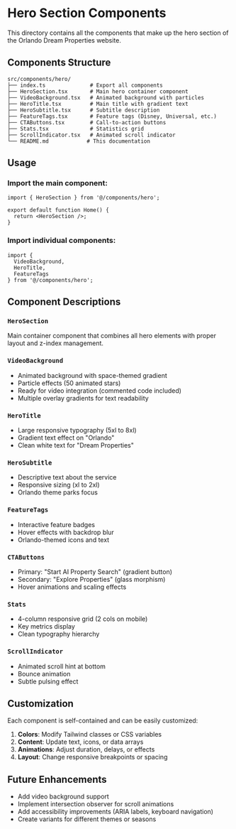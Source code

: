 # Hero Section Components

This directory contains all the components that make up the hero section of the Orlando Dream Properties website.

## Components Structure

```
src/components/hero/
├── index.ts              # Export all components
├── HeroSection.tsx       # Main hero container component
├── VideoBackground.tsx   # Animated background with particles
├── HeroTitle.tsx         # Main title with gradient text
├── HeroSubtitle.tsx      # Subtitle description
├── FeatureTags.tsx       # Feature tags (Disney, Universal, etc.)
├── CTAButtons.tsx        # Call-to-action buttons
├── Stats.tsx             # Statistics grid
├── ScrollIndicator.tsx   # Animated scroll indicator
└── README.md            # This documentation
```

## Usage

### Import the main component:
```tsx
import { HeroSection } from '@/components/hero';

export default function Home() {
  return <HeroSection />;
}
```

### Import individual components:
```tsx
import { 
  VideoBackground, 
  HeroTitle, 
  FeatureTags 
} from '@/components/hero';
```

## Component Descriptions

### `HeroSection`
Main container component that combines all hero elements with proper layout and z-index management.

### `VideoBackground` 
- Animated background with space-themed gradient
- Particle effects (50 animated stars)
- Ready for video integration (commented code included)
- Multiple overlay gradients for text readability

### `HeroTitle`
- Large responsive typography (5xl to 8xl)
- Gradient text effect on "Orlando"
- Clean white text for "Dream Properties"

### `HeroSubtitle`
- Descriptive text about the service
- Responsive sizing (xl to 2xl)
- Orlando theme parks focus

### `FeatureTags`
- Interactive feature badges
- Hover effects with backdrop blur
- Orlando-themed icons and text

### `CTAButtons`
- Primary: "Start AI Property Search" (gradient button)
- Secondary: "Explore Properties" (glass morphism)
- Hover animations and scaling effects

### `Stats`
- 4-column responsive grid (2 cols on mobile)
- Key metrics display
- Clean typography hierarchy

### `ScrollIndicator`
- Animated scroll hint at bottom
- Bounce animation
- Subtle pulsing effect

## Customization

Each component is self-contained and can be easily customized:

1. **Colors**: Modify Tailwind classes or CSS variables
2. **Content**: Update text, icons, or data arrays
3. **Animations**: Adjust duration, delays, or effects
4. **Layout**: Change responsive breakpoints or spacing

## Future Enhancements

- Add video background support
- Implement intersection observer for scroll animations
- Add accessibility improvements (ARIA labels, keyboard navigation)
- Create variants for different themes or seasons